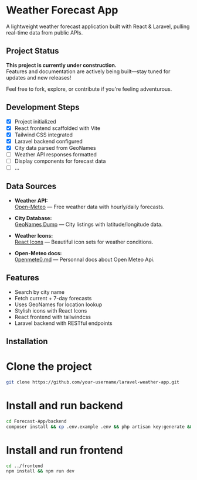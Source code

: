 # Weather Forecast App

A lightweight weather forecast application built with React & Laravel, pulling real-time data from public APIs.

## Project Status

**This project is currently under construction.**  
Features and documentation are actively being built—stay tuned for updates and new releases!

Feel free to fork, explore, or contribute if you're feeling adventurous.

## Development Steps

- [x] Project initialized
- [x] React frontend scaffolded with Vite
- [x] Tailwind CSS integrated
- [x] Laravel backend configured
- [x] City data parsed from GeoNames
- [ ] Weather API responses formatted
- [ ] Display components for forecast data
- [ ] ...

## Data Sources

- **Weather API:**  
  [Open-Meteo](https://open-meteo.com/en/docs) — Free weather data with hourly/daily forecasts.

- **City Database:**  
  [GeoNames Dump](https://download.geonames.org/export/dump/) — City listings with latitude/longitude data.

- **Weather Icons:**  
  [React Icons](https://react-icons.github.io/react-icons/) — Beautiful icon sets for weather conditions.

- **Open-Meteo docs:**  
  [0penmete0.md](https://react-icons.github.io/react-icons/) — Personnal docs about Open Meteo Api.

## Features

- Search by city name
- Fetch current + 7-day forecasts
- Uses GeoNames for location lookup
- Stylish icons with React Icons
- React frontend with tailwindcss
- Laravel backend with RESTful endpoints

## Installation

# Clone the project

```bash
git clone https://github.com/your-username/laravel-weather-app.git
```

# Install and run backend

```bash
cd Forecast-App/backend
composer install && cp .env.example .env && php artisan key:generate && php artisan serve
```

# Install and run frontend

```bash
cd ../frontend
npm install && npm run dev
```
